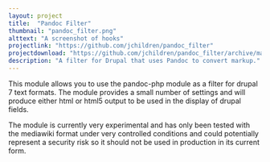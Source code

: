 ```yaml
---
layout: project
title:  "Pandoc Filter"
thumbnail: "pandoc_filter.png"
alttext: "A screenshot of hooks"
projectlink: "https://github.com/jchildren/pandoc_filter"
projectdownload: "https://github.com/jchildren/pandoc_filter/archive/master.zip"
description: "A filter for Drupal that uses Pandoc to convert markup."
---
```


This module allows you to use the pandoc-php module as a filter for drupal 7 text formats.
 The module provides a small number of settings and will produce either html 
 or html5 output to be used in the display of drupal fields.

The module is currently very experimental and has only been tested with the mediawiki 
format under very controlled conditions and could potentially represent a security 
risk so it should not be used in production in its current form.